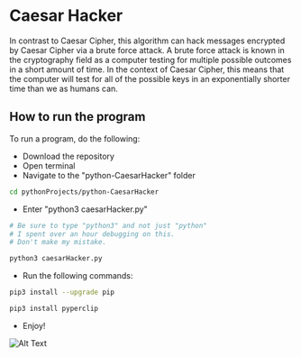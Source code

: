 # Caesar Hacker
In contrast to Caesar Cipher, this algorithm can hack messages encrypted by Caesar Cipher via a brute force attack.
A brute force attack is known in the cryptography field as a computer testing for multiple possible outcomes in a short amount of time.
In the context of Caesar Cipher, this means that the computer will test for all of the possible keys in an exponentially shorter time than we as humans can.


## How to run the program
To run a program, do the following:
+ Download the repository
+ Open terminal
+ Navigate to the "python-CaesarHacker" folder
```bash
cd pythonProjects/python-CaesarHacker
```
+ Enter "python3 caesarHacker.py"
```bash
# Be sure to type "python3" and not just "python"
# I spent over an hour debugging on this. 
# Don't make my mistake.

python3 caesarHacker.py
```
+ Run the following commands:
```bash
pip3 install --upgrade pip
```
```bash
pip3 install pyperclip
```
+ Enjoy!

![Alt Text](https://media.giphy.com/media/jpbnoe3UIa8TU8LM13/giphy.gif)
